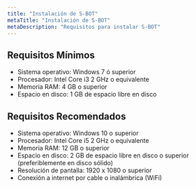 ```yaml
---
title: "Instalación de S-BOT"
metaTitle: "Instalación de S-BOT"
metaDescription: "Requisitos para instalar S-BOT"
---
```


<p style="text-align: justify;">

## Requisitos Mínimos

- Sistema operativo: Windows 7 ó superior
- Procesador: Intel Core i3 2 GHz o equivalente
- Memoria RAM: 4 GB o superior
- Espacio en disco: 1 GB de espacio libre en disco

## Requisitos Recomendados

- Sistema operativo: Windows 10 o superior
- Procesador: Intel Core i5 2 GHz o equivalente
- Memoria RAM: 12 GB o superior
- Espacio en disco: 2 GB de espacio libre en disco o superior (preferiblemente en disco sólido)
- Resolución de pantalla: 1920 x 1080 o superior
- Conexión a internet por cable o inalámbrica (WiFi)

</p>